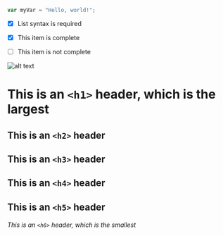 ``` javascript
var myVar = "Hello, world!";
```
- [x] List syntax is required
- [x] This item is complete
- [ ] This item is not complete


![alt text](https://camo.githubusercontent.com/4e4e82c65cecec49f6bbe943a014a35c74a36260883036d898fe2d6ae3513a7f/68747470733a2f2f6f63746f6465782e6769746875622e636f6d2f696d616765732f79616b746f6361742e706e67)

# This is an `<h1>` header, which is the largest

## This is an `<h2>` header

## This is an `<h3>` header

## This is an `<h4>` header

## This is an `<h5>` header

###### This is an `<h6>` header, which is the smallest
